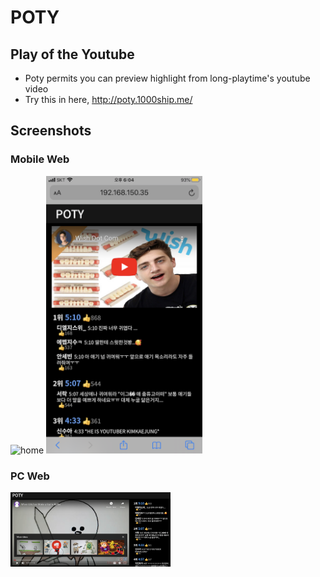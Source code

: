 # **POTY**

## Play of the Youtube
- Poty permits you can preview highlight from long-playtime's youtube video
- Try this in here, http://poty.1000ship.me/

## Screenshots
### Mobile Web

<img src="_readme/mobile1.png" alt="home" width="250" /> <img src="_readme/mobile2.png" alt="theater" width="250" />

### PC Web

<img src="_readme/pc.png" alt="home" style="zoom:25%;" />
